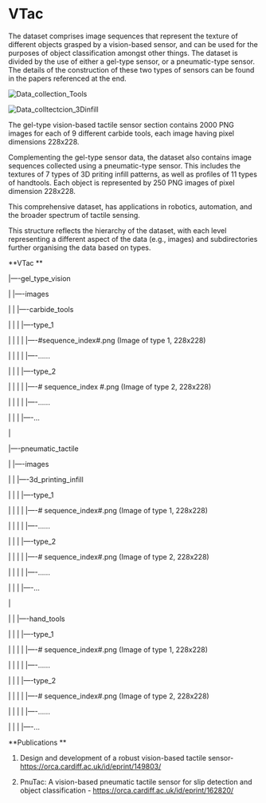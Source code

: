 # VTac

The dataset comprises image sequences that represent the texture of different objects grasped by a vision-based sensor, and can be used for the purposes of object classification amongst other things. The dataset is divided by the use of either a gel-type sensor, or a pneumatic-type sensor. The details of the construction of these two types of sensors can be found in the papers referenced at the end.  

![Data_collection_Tools](https://github.com/PraRob/VTac-/assets/131763612/3503129d-21c6-44df-947e-7d678eb71100) 

![Data_colltectcion_3Dinfill](https://github.com/PraRob/VTac-/assets/131763612/97c9f59e-8cdf-4cb8-8d5d-5cef3a6b0acf)



The gel-type vision-based tactile sensor section contains 2000 PNG images for each of 9 different carbide tools, each image having pixel dimensions 228x228.  

Complementing the gel-type sensor data, the dataset also contains image sequences collected using a pneumatic-type sensor. This includes the textures of 7 types of 3D priting infill patterns, as well as profiles of 11 types of handtools. Each object is represented by 250 PNG images of pixel dimension 228x228. 

 This comprehensive dataset, has applications in robotics, automation, and the broader spectrum of tactile sensing. 

This structure reflects the hierarchy of the dataset, with each level representing a different aspect of the data (e.g., images) and subdirectories further organising the data based on types. 



**VTac **

|—-gel_type_vision 

|  |—-images 

|  |  |—-carbide_tools 

|  |  |  |—-type_1 

|  |  |  |  |—-#sequence_index#.png (Image of type 1, 228x228) 

|  |  |  |  |—-...... 

|  |  |  |—-type_2 

|  |  |  |  |—-# sequence_index #.png (Image of type 2, 228x228) 

|  |  |  |  |—-...... 

|  |  |  |—-… 

| 

|—-pneumatic_tactile 

|  |—-images 

|  |  |—-3d_printing_infill 

|  |  |  |—-type_1 

|  |  |  |  |—-# sequence_index#.png (Image of type 1, 228x228) 

|  |  |  |  |—-...... 

|  |  |  |—-type_2 

|  |  |  |  |—-# sequence_index#.png (Image of type 2, 228x228) 

|  |  |  |  |—-...... 

|  |  |  |—-… 

| 

|  |  |—-hand_tools 

|  |  |  |—-type_1 

|  |  |  |  |—-# sequence_index#.png (Image of type 1, 228x228) 

|  |  |  |  |—-...... 

|  |  |  |—-type_2 

|  |  |  |  |—-# sequence_index#.png (Image of type 2, 228x228) 

|  |  |  |  |—-...... 

|  |  |  |—-... 





 
**Publications  **

1. Design and development of a robust vision-based tactile sensor- https://orca.cardiff.ac.uk/id/eprint/149803/ 

2. PnuTac: A vision-based pneumatic tactile sensor for slip detection and object classification - https://orca.cardiff.ac.uk/id/eprint/162820/ 

